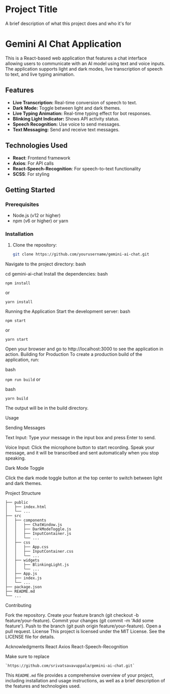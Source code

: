 
# Project Title

A brief description of what this project does and who it's for

# Gemini AI Chat Application

This is a React-based web application that features a chat interface allowing users to communicate with an AI model using text and voice inputs. The application supports light and dark modes, live transcription of speech to text, and live typing animation.

## Features

- **Live Transcription:** Real-time conversion of speech to text.
- **Dark Mode:** Toggle between light and dark themes.
- **Live Typing Animation:** Real-time typing effect for bot responses.
- **Blinking Light Indicator:** Shows API activity status.
- **Speech Recognition:** Use voice to send messages.
- **Text Messaging:** Send and receive text messages.

## Technologies Used

- **React**: Frontend framework
- **Axios**: For API calls
- **React-Speech-Recognition**: For speech-to-text functionality
- **SCSS**: For styling

## Getting Started

### Prerequisites

- Node.js (v12 or higher)
- npm (v6 or higher) or yarn

### Installation

1. Clone the repository:

   ```bash
   git clone https://github.com/yourusername/gemini-ai-chat.git
    ```


Navigate to the project directory:
bash
 
cd gemini-ai-chat
Install the dependencies:
bash
 
```npm install```

or

```yarn install```


Running the Application
Start the development server:
bash
 
```npm start```

 or 

```yarn start```


Open your browser and go to http://localhost:3000 to see the application in action.
Building for Production
To create a production build of the application, run:

bash
 
```npm run build```
or

bash
 
```yarn build```

The output will be in the build directory.

Usage

Sending Messages

Text Input: Type your message in the input box and press Enter to send.

Voice Input: Click the microphone button to start recording. Speak your message, and it will be transcribed and sent automatically when you stop speaking.

Dark Mode Toggle


Click the dark mode toggle button at the top center to switch between light and dark themes.


Project Structure

```
├── public
│   ├── index.html
│   └── ...
├── src
│   ├── components
│   │   ├── ChatWindow.js
│   │   ├── DarkModeToggle.js
│   │   ├── InputContainer.js
│   │   └── ...
│   ├── css
│   │   ├── App.css
│   │   ├── InputContainer.css
│   │   └── ...
│   ├── widgets
│   │   ├── BlinkingLight.js
│   │   └── ...
│   ├── App.js
│   ├── index.js
│   └── ...
├── package.json
├── README.md
└── ...
```

Contributing

Fork the repository.
Create your feature branch (git checkout -b feature/your-feature).
Commit your changes (git commit -m 'Add some feature').
Push to the branch (git push origin feature/your-feature).
Open a pull request.
License
This project is licensed under the MIT License. See the LICENSE file for details.

Acknowledgments
React
Axios
React-Speech-Recognition


Make sure to replace 
```
`https://github.com/srivatsavavuppala/gemini-ai-chat.git`
```


This `README.md` file provides a comprehensive overview of your project, including installation and usage instructions, as well as a brief description of the features and technologies used.

